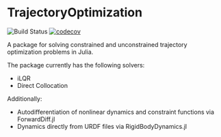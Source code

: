 # TrajectoryOptimization

![Build Status](https://travis-ci.org/RoboticExplorationLab/TrajectoryOptimization.jl.svg?branch=master)
[![codecov](https://codecov.io/gh/RoboticExplorationLab/TrajectoryOptimization.jl/branch/master/graph/badge.svg)](https://codecov.io/gh/RoboticExplorationLab/TrajectoryOptimization.jl)

A package for solving constrained and unconstrained trajectory optimization problems in Julia.

The package currently has the following solvers:
* iLQR
* Direct Collocation

Additionally:
* Autodifferentiation of nonlinear dynamics and constraint functions via ForwardDiff.jl
* Dynamics directly from URDF files via RigidBodyDynamics.jl
